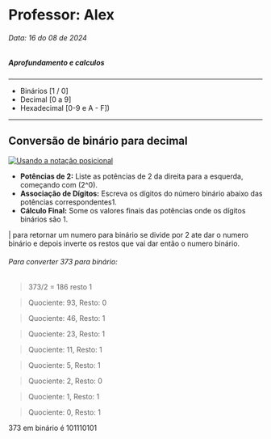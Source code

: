 # Professor: Alex
######  Data: 16 do 08 de 2024
##### Aprofundamento e calculos 

------------
* Binários [1 / 0]
* Decimal [0 a 9]
* Hexadecimal [0-9 e A - F])
------------

## Conversão de binário para decimal

[![Usando a notação posicional](https://www.wikihow.com/images/thumb/a/ae/Convert-from-Binary-to-Decimal-Step-1-Version-6.jpg/v4-728px-Convert-from-Binary-to-Decimal-Step-1-Version-6.jpg "Usando a notação posicional")](https://www.wikihow.com/images/thumb/a/ae/Convert-from-Binary-to-Decimal-Step-1-Version-6.jpg/v4-728px-Convert-from-Binary-to-Decimal-Step-1-Version-6.jpg "Usando a notação posicional")

* **Potências de 2:** Liste as potências de 2 da direita para a esquerda, começando com (2^0).
* **Associação de Dígitos:** Escreva os dígitos do número binário abaixo das potências correspondentes1.
* **Cálculo Final:** Some os valores finais das potências onde os dígitos binários são 1.


| para retornar um numero para binário se divide por 2 ate dar o numero binário e depois inverte os restos que vai dar então o numero binário.

######  Para converter 373 para binário:
> 373/2 = 186 resto 1

>  Quociente: 93, Resto: 0

> Quociente: 46, Resto: 1

> Quociente: 23, Resto: 1

> Quociente: 11, Resto: 1
 
 > Quociente: 5, Resto: 1
 
 > Quociente: 2, Resto: 0
 
 > Quociente: 1, Resto: 1

> Quociente: 0, Resto: 1

373 em binário é 101110101








